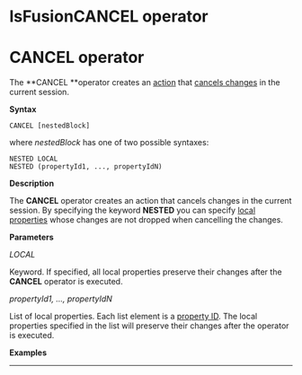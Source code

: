 # lsFusionCANCEL operator

# CANCEL operator

The **CANCEL **operator creates an [action](lsFusionActions.md) that [cancels changes](lsFusionCancel_changes_CANCEL_.md) in the current session.

**Syntax**

    CANCEL [nestedBlock]

where *nestedBlock* has one of two possible syntaxes:

    NESTED LOCAL
    NESTED (propertyId1, ..., propertyIdN)

**Description**

The **CANCEL** operator creates an action that cancels changes in the current session. By specifying the keyword **NESTED** you can specify [local properties](688168.html#Dataproperties(DATA)-local) whose changes are not dropped when cancelling the changes. 

**Parameters**

*LOCAL*

Keyword. If specified, all local properties preserve their changes after the **CANCEL** operator is executed. 

*propertyId1, ..., propertyIdN*

List of local properties. Each list element is a [property ID](IDs_1573053.html#IDs-propertyid). The local properties specified in the list will preserve their changes after the operator is executed.

**Examples**

********************



  
